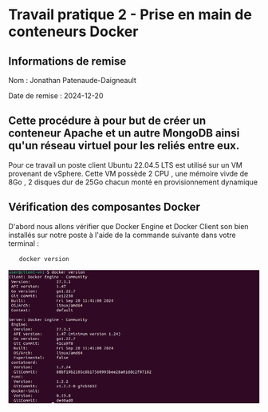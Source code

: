 # Travail pratique 2 - Prise en main de conteneurs Docker

## Informations de remise  
Nom : Jonathan Patenaude-Daigneault 

Date de remise : 2024-12-20

## Cette procédure à pour but de créer un conteneur Apache et un autre MongoDB ainsi qu'un réseau virtuel pour les reliés entre eux.

Pour ce travail un poste client Ubuntu 22.04.5 LTS est utilisé sur un VM provenant de vSphere. Cette VM possède 2 CPU , une mémoire vivde de 8Go , 2 disques dur de 25Go chacun monté en provisionnement dynamique

## Vérification des composantes Docker
D'abord nous allons vérifier que Docker Engine et Docker Client son bien installés sur notre poste à l'aide de la commande suivante dans votre terminal : 

``` bash
   docker version
```

![image](./screenshot/docker_version.png)






